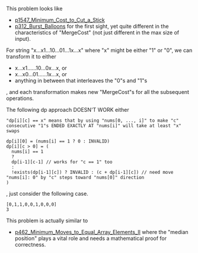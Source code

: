 This problem looks like 
- [p1547_Minimum_Cost_to_Cut_a_Stick](https://github.com/genxium/Leetcode/tree/master/p1547_Minimum_Cost_to_Cut_a_Stick)
- [p312_Burst_Balloons](https://github.com/genxium/Leetcode/tree/master/p312_Burst_Balloons)
for the first sight, yet quite different in the characteristics of "MergeCost" (not just different in the max size of input). 

For string "x...x1...10...01...1x...x" where "x" might be either "1" or "0", we can transform it to either
- x...x1......10...0x...x, or
- x...x0...01......1x...x, or 
- anything in between that interleaves the "0"s and "1"s

, and each transformation makes new "MergeCost"s for all the subsequent operations.

The following dp approach DOESN'T WORK either
```
"dp[i][c] == x" means that by using "nums[0, ..., i]" to make "c" consecutive "1"s ENDED EXACTLY AT "nums[i]" will take at least "x" swaps

dp[i][0] = (nums[i] == 1 ? 0 : INVALID) 
dp[i][c > 0] = (
  nums[i] == 1
  ?
  dp[i-1][c-1] // works for "c == 1" too
  :
  !exists(dp[i-1][c]) ? INVALID : (c + dp[i-1][c]) // need move "nums[i]: 0" by "c" steps toward "nums[0]" direction 
)
```
, just consider the following case.
```
[0,1,1,0,0,1,0,0,0]
3
```

This problem is actually similar to 
- [p462_Minimum_Moves_to_Equal_Array_Elements_II](https://github.com/genxium/Leetcode/tree/master/p462_Minimum_Moves_to_Equal_Array_Elements_II)
where the "median position" plays a vital role and needs a mathematical proof for correctness. 
